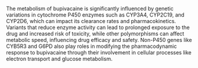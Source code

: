 The metabolism of bupivacaine is significantly influenced by genetic variations in cytochrome P450 enzymes such as CYP3A4, CYP2C19, and CYP2D6, which can impact its clearance rates and pharmacokinetics. Variants that reduce enzyme activity can lead to prolonged exposure to the drug and increased risk of toxicity, while other polymorphisms can affect metabolic speed, influencing drug efficacy and safety. Non-P450 genes like CYB5R3 and G6PD also play roles in modifying the pharmacodynamic response to bupivacaine through their involvement in cellular processes like electron transport and glucose metabolism.